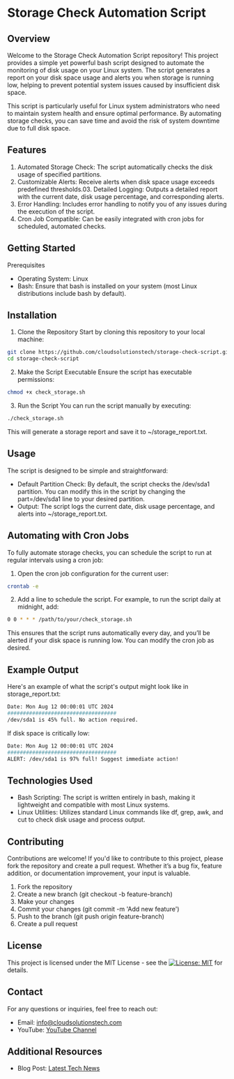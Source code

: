 # Storage Check Automation Script

## Overview

Welcome to the Storage Check Automation Script repository! This project provides a simple yet powerful bash script designed to automate the monitoring of disk usage on your Linux system. The script generates a report on your disk space usage and alerts you when storage is running low, helping to prevent potential system issues caused by insufficient disk space.

This script is particularly useful for Linux system administrators who need to maintain system health and ensure optimal performance. By automating storage checks, you can save time and avoid the risk of system downtime due to full disk space.

## Features
01. Automated Storage Check: The script automatically checks the disk usage of specified partitions.
02. Customizable Alerts: Receive alerts when disk space usage exceeds predefined thresholds.03. Detailed Logging: Outputs a detailed report with the current date, disk usage percentage, and corresponding alerts.
04. Error Handling: Includes error handling to notify you of any issues during the execution of the script.
05. Cron Job Compatible: Can be easily integrated with cron jobs for scheduled, automated checks.

## Getting Started
Prerequisites
- Operating System: Linux
- Bash: Ensure that bash is installed on your system (most Linux distributions include bash by default).

## Installation

01. Clone the Repository
Start by cloning this repository to your local machine:
```bash
git clone https://github.com/cloudsolutionstech/storage-check-script.git
cd storage-check-script
```

02. Make the Script Executable
Ensure the script has executable permissions:
```bash
chmod +x check_storage.sh
```

03. Run the Script
You can run the script manually by executing:
```bash
./check_storage.sh
```
This will generate a storage report and save it to ~/storage_report.txt.

## Usage
The script is designed to be simple and straightforward:
- Default Partition Check: By default, the script checks the /dev/sda1 partition. You can modify this in the script by changing the part=/dev/sda1 line to your desired partition.
- Output: The script logs the current date, disk usage percentage, and alerts into ~/storage_report.txt.

## Automating with Cron Jobs
To fully automate storage checks, you can schedule the script to run at regular intervals using a cron job:

01. Open the cron job configuration for the current user:
```bash
crontab -e
```

02. Add a line to schedule the script. For example, to run the script daily at midnight, add:
```bash
0 0 * * * /path/to/your/check_storage.sh
```
This ensures that the script runs automatically every day, and you’ll be alerted if your disk space is running low. You can modify the cron job as desired.

## Example Output
Here's an example of what the script's output might look like in storage_report.txt:

```bash
Date: Mon Aug 12 00:00:01 UTC 2024
###################################
/dev/sda1 is 45% full. No action required.
```

If disk space is critically low:
```bash
Date: Mon Aug 12 00:00:01 UTC 2024
###################################
ALERT: /dev/sda1 is 97% full! Suggest immediate action!
```

## Technologies Used
- Bash Scripting: The script is written entirely in bash, making it lightweight and compatible with most Linux systems.
- Linux Utilities: Utilizes standard Linux commands like df, grep, awk, and cut to check disk usage and process output.

## Contributing
Contributions are welcome! If you'd like to contribute to this project, please fork the repository and create a pull request. Whether it’s a bug fix, feature addition, or documentation improvement, your input is valuable.

01. Fork the repository
02. Create a new branch (git checkout -b feature-branch)
03. Make your changes
04. Commit your changes (git commit -m 'Add new feature')
05. Push to the branch (git push origin feature-branch)
06. Create a pull request

## License
This project is licensed under the MIT License - see the [![License: MIT](https://img.shields.io/badge/License-MIT-yellow.svg)](https://opensource.org/licenses/MIT) for details.

## Contact
For any questions or inquiries, feel free to reach out:
- Email: info@cloudsolutionstech.com
- YouTube: [YouTube Channel](http://www.youtube.com/@cloudsolutionsIT)

## Additional Resources
- Blog Post: [Latest Tech News](https://cloudsolutionstech.com/news/)




